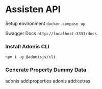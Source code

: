 # Assisten API

Setup environment
`
docker-compose up
`

Swagger Docs
`
http://localhost:3333/docs
`

### Install Adonis CLI
`npm i -g @adonisjs/cli`


### Generate Property Dummy Data
adonis add:properties
adonis add:extras
